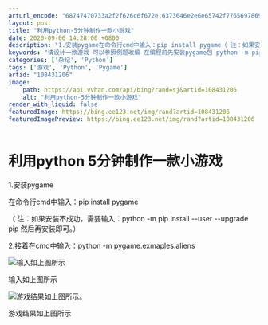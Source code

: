 ```yaml
---
arturl_encode: "68747470733a2f2f626c6f672e:6373646e2e6e65742f77656978696e5f34353936353335382f:61727469636c652f64657461696c732f313038343331323036"
layout: post
title: "利用python-5分钟制作一款小游戏"
date: 2020-09-06 14:28:00 +0800
description: "1.安装pygame在命令行cmd中输入：pip install pygame（ 注：如果安装不成功"
keywords: "请设计一款游戏 可以参照例题改编 在编程前先安装pygame包 python -m pip install"
categories: ['杂纪', 'Python']
tags: ['游戏', 'Python', 'Pygame']
artid: "108431206"
image:
    path: https://api.vvhan.com/api/bing?rand=sj&artid=108431206
    alt: "利用python-5分钟制作一款小游戏"
render_with_liquid: false
featuredImage: https://bing.ee123.net/img/rand?artid=108431206
featuredImagePreview: https://bing.ee123.net/img/rand?artid=108431206
---
```


# 利用python 5分钟制作一款小游戏

1.安装pygame
  
在命令行cmd中输入：pip install pygame
  
（ 注：如果安装不成功，需要输入：python -m pip install --user --upgrade pip 然后再安装即可。）
  
2.接着在cmd中输入：python -m pygame.exmaples.aliens
  
![输入如上图所示](https://i-blog.csdnimg.cn/blog_migrate/0e0e53fe4a874304905807516d2a2095.jpeg#pic_center)
  
输入如上图所示

![游戏结果如上图所示。](https://i-blog.csdnimg.cn/blog_migrate/776ad5dfe86d2b2eff015ec4a68bed9c.jpeg#pic_center)
  
游戏结果如上图所示